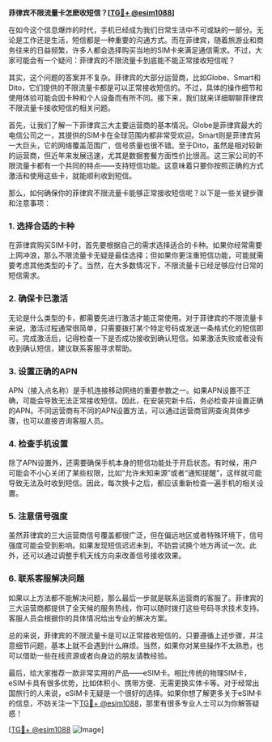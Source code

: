 **菲律宾不限流量卡怎麽收短信？[[TG💪+ @esim1088](https://t.me/s/esim1088)]**

在如今这个信息爆炸的时代，手机已经成为我们日常生活中不可或缺的一部分。无论是工作还是生活，短信都是一种重要的沟通方式。而在菲律宾，随着旅游业和商务往来的日益频繁，许多人都会选择购买当地的SIM卡来满足通信需求。不过，大家可能会有一个疑问：菲律宾的不限流量卡到底能不能正常接收短信呢？

其实，这个问题的答案并不复杂。菲律宾的大部分运营商，比如Globe、Smart和Dito，它们提供的不限流量卡都是可以正常接收短信的。不过，具体的操作细节和使用体验可能会因卡种和个人设备而有所不同。接下来，我们就来详细聊聊菲律宾不限流量卡接收短信的相关问题。

首先，让我们了解一下菲律宾三大主要运营商的基本情况。Globe是菲律宾最大的电信公司之一，其提供的SIM卡在全球范围内都非常受欢迎。Smart则是菲律宾另一大巨头，它的网络覆盖范围广，信号质量也很不错。至于Dito，虽然是相对较新的运营商，但近年来发展迅速，尤其是数据套餐方面性价比很高。这三家公司的不限流量卡都有一个共同的特点——支持短信功能。这意味着只要你按照正确的方式激活和使用这些卡，就能顺利收到短信。

那么，如何确保你的菲律宾不限流量卡能够正常接收短信呢？以下是一些关键步骤和注意事项：

### **1. 选择合适的卡种**
在菲律宾购买SIM卡时，首先要根据自己的需求选择适合的卡种。如果你经常需要上网冲浪，那么不限流量卡无疑是最佳选择；但如果你更注重短信功能，可能就需要考虑其他类型的卡了。当然，在大多数情况下，不限流量卡已经足够应付日常的短信需求。

### **2. 确保卡已激活**
无论是什么类型的卡，都需要先进行激活才能正常使用。对于菲律宾的不限流量卡来说，激活过程通常很简单，只需要拨打某个特定号码或发送一条格式化的短信即可。完成激活后，记得检查一下是否成功接收到确认短信。如果激活失败或者没有收到确认短信，建议联系客服寻求帮助。

### **3. 设置正确的APN**
APN（接入点名称）是手机连接移动网络的重要参数之一。如果APN设置不正确，可能会导致无法正常接收短信。因此，在安装完新卡后，务必检查并设置正确的APN。不同运营商有不同的APN设置方法，可以通过运营商官网查询具体步骤，也可以直接咨询客服人员。

### **4. 检查手机设置**
除了APN设置外，还需要确保手机本身的短信功能处于开启状态。有时候，用户可能会不小心关闭了某些权限，比如“允许未知来源”或者“通知提醒”，这样就可能导致无法及时收到短信。因此，每次换卡之后，都应该重新检查一遍手机的相关设置。

### **5. 注意信号强度**
虽然菲律宾的三大运营商信号覆盖都很广泛，但在偏远地区或者特殊环境下，信号强度可能会受到影响。如果发现短信迟迟未到，不妨尝试换个地方再试一次。此外，还可以通过调整手机天线方向来改善信号接收效果。

### **6. 联系客服解决问题**
如果以上方法都不能解决问题，那么最后一步就是联系运营商的客服了。菲律宾的三大运营商都提供了全天候的服务热线，你可以随时拨打这些号码寻求技术支持。客服人员会根据你的具体情况给出专业的解决方案。

总的来说，菲律宾的不限流量卡是可以正常接收短信的。只要遵循上述步骤，并注意细节问题，基本上就不会遇到什么麻烦。当然，如果你对某些操作不太熟悉，也可以借助一些在线资源或者向身边的朋友请教经验。

最后，给大家推荐一款非常实用的产品——eSIM卡。相比传统的物理SIM卡，eSIM卡具有很多优势，比如体积小、携带方便、无需更换实体卡等。对于经常出国旅行的人来说，eSIM卡无疑是一个很好的选择。如果你想了解更多关于eSIM卡的信息，不妨关注一下[TG💪+ @esim1088](https://t.me/s/esim1088)，那里有很多专业人士可以为你解答疑惑！

[[TG💪+ @esim1088](https://t.me/s/esim1088) ![Image](https://i.postimg.cc/4NQfJmqS/Snipaste-2025-05-13-00-14-12.png)]